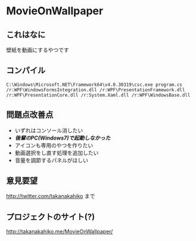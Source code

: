 # MovieOnWallpaper

## これはなに
壁紙を動画にするやつです

## コンパイル
`C:\Windows\Microsoft.NET\Framework64\v4.0.30319\csc.exe program.cs /r:WPF\WindowsFormsIntegration.dll /r:WPF\PresentationFramework.dll /r:WPF\PresentationCore.dll /r:System.Xaml.dll /r:WPF\WindowsBase.dll`

## 問題点改善点
* いずれはコンソール消したい
* ***後輩のPC(Windows7)で起動しなかった***
* アイコンも専用のやつを作りたい
* 動画選択をし直す処理を追加したい
* 音量を調節するパネルがほしい

## 意見要望
http://twitter.com/takanakahiko まで

## プロジェクトのサイト(?)
http://takanakahiko.me/MovieOnWallpaper/
